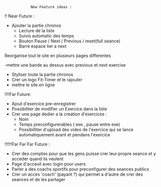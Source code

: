                 New Feature ideas :

!! Near Future :
- Ajouter la partie chronos 
    - Lecture de la liste
    - Suivis automatic des temps
    - Bouton Pause / Next / Previous / reset(full seance)
    - Barre espace lier a next 

Reorganise tout le site en plusieurs pages differentes

-mettre une bande au dessus avec previous et next exercise
- Styliser toute la partie chronos
- Crer un logo Fit-Timer et le rajouter 
- mettre le site en ligne

!!!!Far Future:

- Ajout d'exercice pre-enregistrer 
- Possibiliter de modifier un Exercice dans la liste
- Crer une page dedier a la creation d'exercices :
    - Nom 
    - Temps preconfigurerables ( exe , pause entre exe)
    - Possibilliter d'upload des video de l'exercice qui se lance automatiquement avant et 
    pendans l'exercice


!!!!!!Far Far Far Future :
- Crer des comptes pour que les gens puisse crer leur propre seance et y acceder quand ils veulent
- Page d'acceuil avec login pour users
- Parler a des coachs sportifs pour preconfigurer des seances publics
- Crer un acces 'coach' (payant ?) qui permet a d'autre de crer des seances et de les partager

